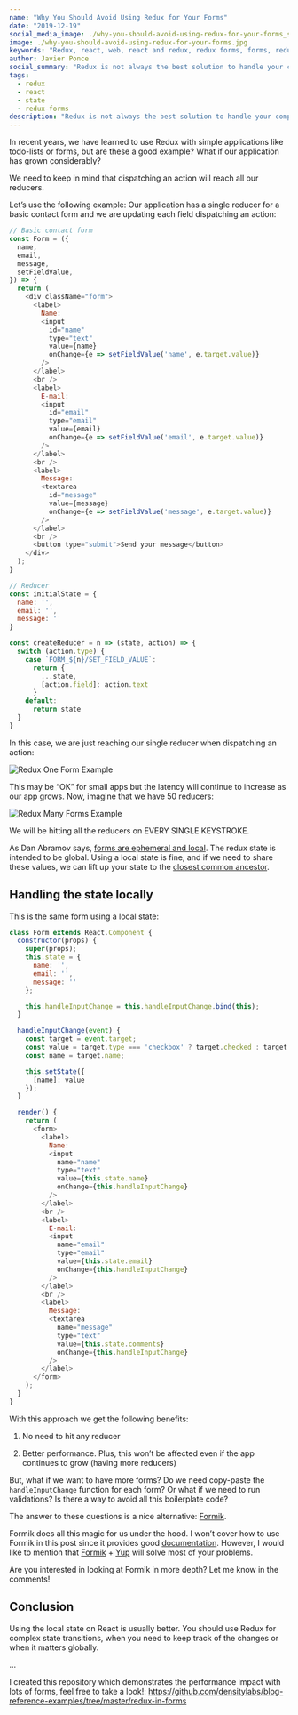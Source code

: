 ```yaml
---
name: "Why You Should Avoid Using Redux for Your Forms"
date: "2019-12-19"
social_media_image: ./why-you-should-avoid-using-redux-for-your-forms_social_media.jpg
image: ./why-you-should-avoid-using-redux-for-your-forms.jpg
keywords: "Redux, react, web, react and redux, redux forms, forms, redux state, react state, boilerplate code, code, contact form"
author: Javier Ponce
social_summary: "Redux is not always the best solution to handle your component state. We will see the cost of using it in your forms."
tags:
  - redux
  - react
  - state
  - redux-forms
description: "Redux is not always the best solution to handle your component state. We will see the cost of using it in your forms."
---
```


In recent years, we have learned to use Redux with simple applications like todo-lists or forms, but are these a good example? What if our application has grown considerably?

We need to keep in mind that dispatching an action will reach all our reducers.

Let’s use the following example: Our application has a single reducer for a basic contact form and we are updating each field dispatching an action:
​
```javascript
// Basic contact form
const Form = ({
  name,
  email,
  message,
  setFieldValue,
}) => {
  return (
    <div className="form">
      <label>
        Name:
        <input
          id="name"
          type="text"
          value={name}
          onChange={e => setFieldValue('name', e.target.value)}
        />
      </label>
      <br />
      <label>
        E-mail:
        <input
          id="email"
          type="email"
          value={email}
          onChange={e => setFieldValue('email', e.target.value)}
        />
      </label>
      <br />
      <label>
        Message:
        <textarea
          id="message"
          value={message}
          onChange={e => setFieldValue('message', e.target.value)}
        />
      </label>
      <br />
      <button type="submit">Send your message</button>
    </div>
  );
}
```

```javascript
// Reducer
const initialState = {
  name: '',
  email: '',
  message: ''
}

const createReducer = n => (state, action) => {
  switch (action.type) {
    case `FORM_${n}/SET_FIELD_VALUE`:
      return {
        ...state,
        [action.field]: action.text
      }
    default:
      return state
  }
}
```

In this case, we are just reaching our single reducer when dispatching an action:


![Redux One Form Example](/images/one-form.gif "Redux One Form Example")



This may be “OK” for small apps but the latency will continue to increase as our app grows. Now, imagine that we have 50 reducers:


![Redux Many Forms Example](/images/many-forms.gif "Redux Many Forms Example")


We will be hitting all the reducers on EVERY SINGLE KEYSTROKE.

As Dan Abramov says, [forms are ephemeral and local](https://github.com/reduxjs/redux/issues/1287#issuecomment-175351978). The redux state is intended to be global. Using a local state is fine, and if we need to share these values, we can lift up your state to the [closest common ancestor](https://reactjs.org/docs/lifting-state-up.html).

## Handling the state locally

This is the same form using a local state:

```javascript
class Form extends React.Component {
  constructor(props) {
    super(props);
    this.state = {
      name: '',
      email: '',
      message: ''
    };

    this.handleInputChange = this.handleInputChange.bind(this);
  }

  handleInputChange(event) {
    const target = event.target;
    const value = target.type === 'checkbox' ? target.checked : target.value;
    const name = target.name;

    this.setState({
      [name]: value
    });
  }

  render() {
    return (
      <form>
        <label>
          Name:
          <input
            name="name"
            type="text"
            value={this.state.name}
            onChange={this.handleInputChange}
          />
        </label>
        <br />
        <label>
          E-mail:
          <input
            name="email"
            type="email"
            value={this.state.email}
            onChange={this.handleInputChange}
          />
        </label>
        <br />
        <label>
          Message:
          <textarea
            name="message"
            type="text"
            value={this.state.comments}
            onChange={this.handleInputChange}
          />
        </label>
      </form>
    );
  }
}
```

With this approach we get the following benefits:

1. No need to hit any reducer

2. Better performance. Plus, this won’t be affected even if the app continues to grow (having more reducers)

But, what if we want to have more forms? Do we need copy-paste the `handleInputChange` function for each form? Or what if we need to run validations? Is there a way to avoid all this boilerplate code?

The answer to these questions is a nice alternative: [Formik].

Formik does all this magic for us under the hood. I won’t cover how to use Formik in this post since it provides good [documentation](https://jaredpalmer.com/formik/docs/overview). However, I would like to mention that [Formik] + [Yup] will solve most of your problems.

Are you interested in looking at Formik in more depth? Let me know in the comments!

## Conclusion

Using the local state on React is usually better. You should use Redux for complex state transitions, when you need to keep track of the changes or when it matters globally.

...

I created this repository which demonstrates the performance impact with lots of forms, feel free to take a look!: https://github.com/densitylabs/blog-reference-examples/tree/master/redux-in-forms

[Formik]: https://jaredpalmer.com/formik

[Yup]: https://github.com/jquense/yup 


